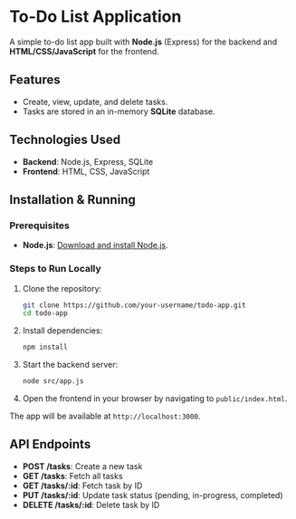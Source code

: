 
# To-Do List Application

A simple to-do list app built with **Node.js** (Express) for the backend and **HTML/CSS/JavaScript** for the frontend.

## Features

- Create, view, update, and delete tasks.
- Tasks are stored in an in-memory **SQLite** database.

## Technologies Used

- **Backend**: Node.js, Express, SQLite
- **Frontend**: HTML, CSS, JavaScript

## Installation & Running

### Prerequisites

- **Node.js**: [Download and install Node.js](https://nodejs.org/).

### Steps to Run Locally

1. Clone the repository:
   ```bash
   git clone https://github.com/your-username/todo-app.git
   cd todo-app
   ```

2. Install dependencies:
   ```bash
   npm install
   ```

3. Start the backend server:
   ```bash
   node src/app.js
   ```

4. Open the frontend in your browser by navigating to `public/index.html`.

The app will be available at `http://localhost:3000`.

## API Endpoints

- **POST /tasks**: Create a new task
- **GET /tasks**: Fetch all tasks
- **GET /tasks/:id**: Fetch task by ID
- **PUT /tasks/:id**: Update task status (pending, in-progress, completed)
- **DELETE /tasks/:id**: Delete task by ID
